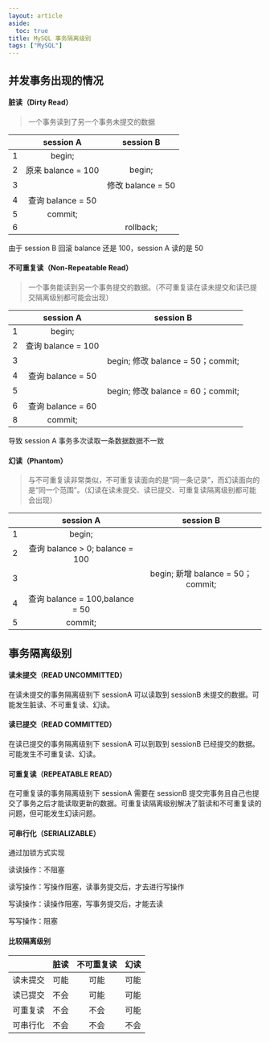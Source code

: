 ```yaml
---
layout: article
aside:
  toc: true
title: MySQL 事务隔离级别
tags: ["MySQL"]
---
```


## 并发事务出现的情况

#### 脏读（Dirty Read）

> 一个事务读到了另一个事务未提交的数据

|      |     session A      |     session B     |
| :--: | :----------------: | :---------------: |
|  1   |       begin;       |                   |
|  2   | 原来 balance = 100 |      begin;       |
|  3   |                    | 修改 balance = 50 |
|  4   | 查询 balance = 50  |                   |
|  5   |      commit;       |                   |
|  6   |                    |     rollback;     |

由于 session B 回滚 balance 还是 100，session A 读的是 50

#### 不可重复读（Non-Repeatable Read）

> 一个事务能读到另一个事务提交的数据。（不可重复读在读未提交和读已提交隔离级别都可能会出现）

|      |     session A      |             session B             |
| :--: | :----------------: | :-------------------------------: |
|  1   |       begin;       |                                   |
|  2   | 查询 balance = 100 |                                   |
|  3   |                    | begin; 修改 balance = 50；commit; |
|  4   | 查询 balance = 50  |                                   |
|  5   |                    | begin; 修改 balance = 60；commit; |
|  6   | 查询 balance = 60  |                                   |
|  8   |      commit;       |                                   |

导致 session A 事务多次读取一条数据数据不一致

#### 幻读（Phantom）

> 与不可重复读非常类似，不可重复读面向的是“同一条记录”，而幻读面向的是“同一个范围”。（幻读在读未提交、读已提交、可重复读隔离级别都可能会出现）

|      |            session A             |             session B             |
| :--: | :------------------------------: | :-------------------------------: |
|  1   |              begin;              |                                   |
|  2   | 查询 balance > 0;  balance = 100 |                                   |
|  3   |                                  | begin; 新增 balance = 50；commit; |
|  4   | 查询 balance = 100,balance = 50  |                                   |
|  5   |             commit;              |                                   |

## 事务隔离级别

#### 读未提交（READ UNCOMMITTED）

在读未提交的事务隔离级别下 sessionA 可以读取到 sessionB 未提交的数据。可能发生脏读、不可重复读、幻读。

#### 读已提交（READ COMMITTED）

在读已提交的事务隔离级别下 sessionA 可以到取到 sessionB 已经提交的数据。可能发生不可重复读、幻读。

#### 可重复读（REPEATABLE READ）

在可重复读的事务隔离级别下 sessionA 需要在 sessionB 提交完事务且自己也提交了事务之后才能读取更新的数据。可重复读隔离级别解决了脏读和不可重复读的问题，但可能发生幻读问题。

#### 可串行化（SERIALIZABLE）

通过加锁方式实现

读读操作：不阻塞

读写操作：写操作阻塞，读事务提交后，才去进行写操作

写读操作：读操作阻塞，写事务提交后，才能去读

写写操作：阻塞

#### 比较隔离级别

|          | 脏读 | 不可重复读 | 幻读 |
| :------: | :--: | :--------: | :--: |
| 读未提交 | 可能 |    可能    | 可能 |
| 读已提交 | 不会 |    可能    | 可能 |
| 可重复读 | 不会 |    不会    | 可能 |
| 可串行化 | 不会 |    不会    | 不会 |

